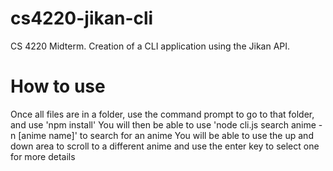 # cs4220-jikan-cli
CS 4220 Midterm. Creation of a CLI application using the Jikan API.

# How to use
Once all files are in a folder, use the command prompt to go to that folder, and use 'npm install'
You will then be able to use 'node cli.js search anime -n [anime name]' to search for an anime
You will be able to use the up and down area to scroll to a different anime and use the enter key to select one for more details

